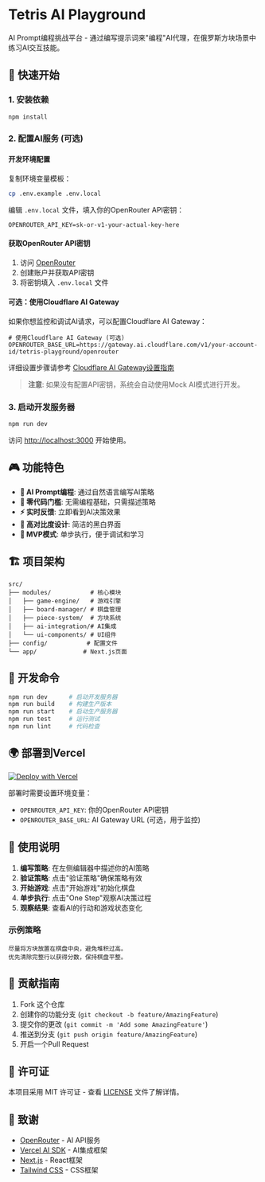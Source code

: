# Tetris AI Playground

AI Prompt编程挑战平台 - 通过编写提示词来"编程"AI代理，在俄罗斯方块场景中练习AI交互技能。

## 🚀 快速开始

### 1. 安装依赖

```bash
npm install
```

### 2. 配置AI服务 (可选)

#### 开发环境配置

复制环境变量模板：
```bash
cp .env.example .env.local
```

编辑 `.env.local` 文件，填入你的OpenRouter API密钥：
```env
OPENROUTER_API_KEY=sk-or-v1-your-actual-key-here
```

#### 获取OpenRouter API密钥

1. 访问 [OpenRouter](https://openrouter.ai/keys)
2. 创建账户并获取API密钥
3. 将密钥填入 `.env.local` 文件

#### 可选：使用Cloudflare AI Gateway

如果你想监控和调试AI请求，可以配置Cloudflare AI Gateway：

```env
# 使用Cloudflare AI Gateway (可选)
OPENROUTER_BASE_URL=https://gateway.ai.cloudflare.com/v1/your-account-id/tetris-playground/openrouter
```

详细设置步骤请参考 [Cloudflare AI Gateway设置指南](./docs/CLOUDFLARE_SETUP.md)

> **注意**: 如果没有配置API密钥，系统会自动使用Mock AI模式进行开发。

### 3. 启动开发服务器

```bash
npm run dev
```

访问 [http://localhost:3000](http://localhost:3000) 开始使用。

## 🎮 功能特色

- **🤖 AI Prompt编程**: 通过自然语言编写AI策略
- **🎯 零代码门槛**: 无需编程基础，只需描述策略
- **⚡ 实时反馈**: 立即看到AI决策效果
- **🎨 高对比度设计**: 简洁的黑白界面
- **🔧 MVP模式**: 单步执行，便于调试和学习

## 🏗️ 项目架构

```
src/
├── modules/           # 核心模块
│   ├── game-engine/   # 游戏引擎
│   ├── board-manager/ # 棋盘管理
│   ├── piece-system/  # 方块系统
│   ├── ai-integration/# AI集成
│   └── ui-components/ # UI组件
├── config/           # 配置文件
└── app/             # Next.js页面
```

## 🔧 开发命令

```bash
npm run dev      # 启动开发服务器
npm run build    # 构建生产版本
npm run start    # 启动生产服务器
npm run test     # 运行测试
npm run lint     # 代码检查
```

## 🌍 部署到Vercel

[![Deploy with Vercel](https://vercel.com/button)](https://vercel.com/new/clone?repository-url=https://github.com/your-username/tetris-playground)

部署时需要设置环境变量：
- `OPENROUTER_API_KEY`: 你的OpenRouter API密钥
- `OPENROUTER_BASE_URL`: AI Gateway URL (可选，用于监控)

## 📝 使用说明

1. **编写策略**: 在左侧编辑器中描述你的AI策略
2. **验证策略**: 点击"验证策略"确保策略有效
3. **开始游戏**: 点击"开始游戏"初始化棋盘
4. **单步执行**: 点击"One Step"观察AI决策过程
5. **观察结果**: 查看AI的行动和游戏状态变化

### 示例策略

```
尽量将方块放置在棋盘中央，避免堆积过高。
优先清除完整行以获得分数，保持棋盘平整。
```

## 🤝 贡献指南

1. Fork 这个仓库
2. 创建你的功能分支 (`git checkout -b feature/AmazingFeature`)
3. 提交你的更改 (`git commit -m 'Add some AmazingFeature'`)
4. 推送到分支 (`git push origin feature/AmazingFeature`)
5. 开启一个Pull Request

## 📄 许可证

本项目采用 MIT 许可证 - 查看 [LICENSE](LICENSE) 文件了解详情。

## 🙏 致谢

- [OpenRouter](https://openrouter.ai/) - AI API服务
- [Vercel AI SDK](https://sdk.vercel.ai/) - AI集成框架
- [Next.js](https://nextjs.org/) - React框架
- [Tailwind CSS](https://tailwindcss.com/) - CSS框架